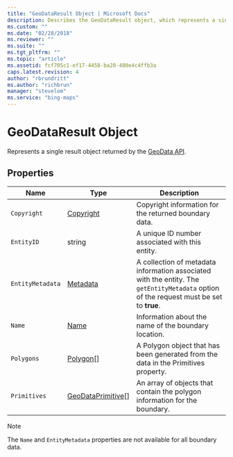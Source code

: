 ```yaml
---
title: "GeoDataResult Object | Microsoft Docs"
description: Describes the GeoDataResult object, which represents a single result GeoData API object, and provides its properties.
ms.custom: ""
ms.date: "02/28/2018"
ms.reviewer: ""
ms.suite: ""
ms.tgt_pltfrm: ""
ms.topic: "article"
ms.assetid: fcf705c1-ef17-4458-ba28-480e4c4ffb3a
caps.latest.revision: 4
author: "rbrundritt"
ms.author: "richbrun"
manager: "stevelom"
ms.service: "bing-maps"
---
```

# GeoDataResult Object

Represents a single result object returned by the [GeoData API](../../../spatial-data-services/geodata-api.md). 

## Properties

Name               | Type                      | Description
------------------ | ------------------------- | --------------------------------
`Copyright`          | [Copyright](copyright-object.md)                | Copyright information for the returned boundary data.
`EntityID`           | string                    | A unique ID number associated with this entity. 
`EntityMetadata`     | [Metadata](metadata-object.md)                 | A collection of metadata information associated with the entity. The `getEntityMetadata` option of the request must be set to **true**.
`Name`               | [Name](name-object.md)                     | Information about the name of the boundary location.
`Polygons`           | [Polygon](../../map-control-api/polygon-class.md)[]                 | A Polygon object that has been generated from the data in the Primitives property.
`Primitives`         | [GeoDataPrimitive](geodataprimitive-object.md)[]       | An array of objects that contain the polygon information for the boundary.

> [!NOTE]
> The `Name` and `EntityMetadata` properties are not available for all boundary data. 